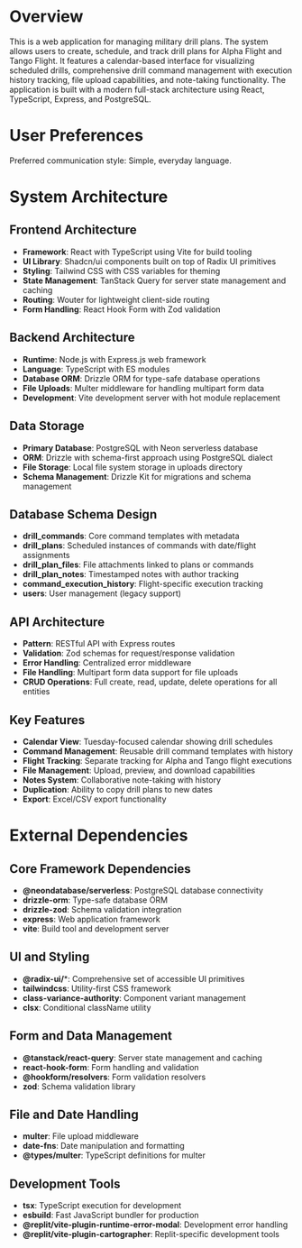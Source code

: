 # Overview

This is a web application for managing military drill plans. The system allows users to create, schedule, and track drill plans for Alpha Flight and Tango Flight. It features a calendar-based interface for visualizing scheduled drills, comprehensive drill command management with execution history tracking, file upload capabilities, and note-taking functionality. The application is built with a modern full-stack architecture using React, TypeScript, Express, and PostgreSQL.

# User Preferences

Preferred communication style: Simple, everyday language.

# System Architecture

## Frontend Architecture
- **Framework**: React with TypeScript using Vite for build tooling
- **UI Library**: Shadcn/ui components built on top of Radix UI primitives
- **Styling**: Tailwind CSS with CSS variables for theming
- **State Management**: TanStack Query for server state management and caching
- **Routing**: Wouter for lightweight client-side routing
- **Form Handling**: React Hook Form with Zod validation

## Backend Architecture
- **Runtime**: Node.js with Express.js web framework
- **Language**: TypeScript with ES modules
- **Database ORM**: Drizzle ORM for type-safe database operations
- **File Uploads**: Multer middleware for handling multipart form data
- **Development**: Vite development server with hot module replacement

## Data Storage
- **Primary Database**: PostgreSQL with Neon serverless database
- **ORM**: Drizzle with schema-first approach using PostgreSQL dialect
- **File Storage**: Local file system storage in uploads directory
- **Schema Management**: Drizzle Kit for migrations and schema management

## Database Schema Design
- **drill_commands**: Core command templates with metadata
- **drill_plans**: Scheduled instances of commands with date/flight assignments
- **drill_plan_files**: File attachments linked to plans or commands
- **drill_plan_notes**: Timestamped notes with author tracking
- **command_execution_history**: Flight-specific execution tracking
- **users**: User management (legacy support)

## API Architecture
- **Pattern**: RESTful API with Express routes
- **Validation**: Zod schemas for request/response validation
- **Error Handling**: Centralized error middleware
- **File Handling**: Multipart form data support for file uploads
- **CRUD Operations**: Full create, read, update, delete operations for all entities

## Key Features
- **Calendar View**: Tuesday-focused calendar showing drill schedules
- **Command Management**: Reusable drill command templates with history
- **Flight Tracking**: Separate tracking for Alpha and Tango flight executions
- **File Management**: Upload, preview, and download capabilities
- **Notes System**: Collaborative note-taking with history
- **Duplication**: Ability to copy drill plans to new dates
- **Export**: Excel/CSV export functionality

# External Dependencies

## Core Framework Dependencies
- **@neondatabase/serverless**: PostgreSQL database connectivity
- **drizzle-orm**: Type-safe database ORM
- **drizzle-zod**: Schema validation integration
- **express**: Web application framework
- **vite**: Build tool and development server

## UI and Styling
- **@radix-ui/***: Comprehensive set of accessible UI primitives
- **tailwindcss**: Utility-first CSS framework
- **class-variance-authority**: Component variant management
- **clsx**: Conditional className utility

## Form and Data Management
- **@tanstack/react-query**: Server state management and caching
- **react-hook-form**: Form handling and validation
- **@hookform/resolvers**: Form validation resolvers
- **zod**: Schema validation library

## File and Date Handling
- **multer**: File upload middleware
- **date-fns**: Date manipulation and formatting
- **@types/multer**: TypeScript definitions for multer

## Development Tools
- **tsx**: TypeScript execution for development
- **esbuild**: Fast JavaScript bundler for production
- **@replit/vite-plugin-runtime-error-modal**: Development error handling
- **@replit/vite-plugin-cartographer**: Replit-specific development tools